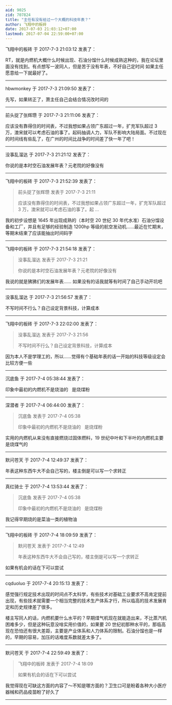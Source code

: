 ```yaml
---
aid: 9025
zid: 707824
title: "主任有没有给过一个大概的科技年表？"
author: 飞翔中的板砖
date: 2017-07-03 21:03:12+07:00
lastmod: 2017-07-04 22:59:00+07:00
---
```


飞翔中的板砖 于 2017-7-3 21:03:12 发表了：

RT，就是内燃机大概什么时候出现、石油分馏什么时候成熟这种的，我在论坛里面没有找到。有点想写一波同人，但是苦于没有年表，不好自己定时间
如果主任愿意给一下就最好了。

---

hbwmonkey 于 2017-7-3 21:09:50 发表了：

先写，如果转正了，萧主任自己会结合情况改时间的

---

前头捉了张辉瓒 于 2017-7-3 21:11:06 发表了：

应该没有靠得住的时间表，不过我想如果占领广东超过一年，扩充军队超过 3 万，澳宋就可以考虑石油的事了。起码抽调人力，军队不影响大陆局面。不过现在的时间线有些乱了，在广州的时间比战争的时间差了快一年了吧！

---

没事乱溜达 于 2017-7-3 21:21:12 发表了：

你说的是本时空石油发展年表？元老院的好像没有

---

飞翔中的板砖 于 2017-7-3 21:52:39 发表了：

> 前头捉了张辉瓒 发表于 2017-7-3 21:11
>
> 应该没有靠得住的时间表，不过我想如果占领广东超过一年，扩充军队超过 3 万，澳宋就可以考虑石油的事了。起 ...

我的初步设想是 1645 年出现成熟的（本时空 20 世纪 30 年代水准）石油分馏设备和工厂，并且有足够的经验制造 1200hp 等级的航空发动机……最近在忙期末，等期末结束了应该能抽出时间码字

---

飞翔中的板砖 于 2017-7-3 21:54:18 发表了：

> 没事乱溜达 发表于 2017-7-3 21:21
>
> 你说的是本时空石油发展年表？元老院的好像没有

我说的就是狒狒们的发展年表……
如果没有的话我就等有时间了自己手动开坑吧

---

没事乱溜达 于 2017-7-3 21:56:57 发表了：

不写时间不行么？自己设定背景科技，计算成本

---

飞翔中的板砖 于 2017-7-3 22:02:00 发表了：

> 没事乱溜达 发表于 2017-7-3 21:56
>
> 不写时间不行么？自己设定背景科技，计算成本

因为本人不是学理工的，所以……觉得有个基础年表的话一开始的科技等级设定会比较方便一些

---

沉底鱼 于 2017-7-4 05:38:44 发表了：

印象中最初的内燃机不是烧油的&nbsp; &nbsp;是烧煤粉

---

深潜者 于 2017-7-4 06:44:00 发表了：

> 沉底鱼 发表于 2017-7-4 05:38
>
> 印象中最初的内燃机不是烧油的&nbsp; &nbsp;是烧煤粉

实用的内燃机从来没有直接燃烧过固体燃料，19 世纪中叶和下半叶的内燃机主要是烧煤气的

---

默问苍天 于 2017-7-4 12:49:37 发表了：

年表这种东西牛大不会自己写的，楼主倒是可以写一个求转正

---

真红骑士 于 2017-7-4 13:53:44 发表了：

> 沉底鱼 发表于 2017-7-4 05:38
>
> 印象中最初的内燃机不是烧油的&nbsp; &nbsp;是烧煤粉

我记得早期烧的是菜油一类的植物油

---

飞翔中的板砖 于 2017-7-4 18:09:59 发表了：

> 默问苍天 发表于 2017-7-4 12:49
>
> 年表这种东西牛大不会自己写的，楼主倒是可以写一个求转正

如果有机会的话在下可以尝试

---

cqduoluo 于 2017-7-4 20:15:13 发表了：

感觉强行规定技术出现的时间点不太科学，有些技术对基础工业要求不高肯定提前出现，有些技术就需要一个相当完整的技术生产体系才行，所以临高的技术发展肯定和历史规律差了很多。

楼主写同人的话，内燃机要什么水平的？早期煤气机现在就能造出来，不比蒸汽机困难多少，但是这种玩意没啥实用价值的，如果要 20 世纪初那种水平的，那临高现在恐怕还有很大差距，主要是产业体系和人力体系的限制。石油分馏也是一样的，早期的容易，加压的话难度系数就差太多了。

---

默问苍天 于 2017-7-4 22:59:49 发表了：

> 飞翔中的板砖 发表于 2017-7-4 18:09
>
> 如果有机会的话在下可以尝试

我觉得现在可缺这方面的内容了～不知是哪方面的？卫生口可是盼着各种大小医疗器械和药品疫苗盼了好久了

---
